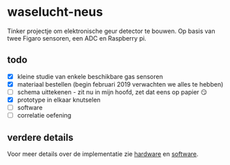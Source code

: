 # waselucht-neus

Tinker projectje om elektronische geur detector te bouwen. Op basis van twee
Figaro sensoren, een ADC en Raspberry pi.


## todo

- [x] kleine studie van enkele beschikbare gas sensoren
- [x] materiaal bestellen (begin februari 2019 verwachten we alles te hebben)
- [ ] schema uittekenen - zit nu in mijn hoofd, zet dat eens op papier :smirk:
- [x] prototype in elkaar knutselen
- [ ] software
- [ ] correlatie oefening

## verdere details

Voor meer details over de implementatie zie [hardware](hardware/README.md) en
[software](software/README.md).
